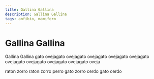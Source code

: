 ```yaml
---
title: Gallina Gallina
description: Gallina Gallina
tags: anfibio, mamifero
---
```


# Gallina Gallina

Gallina Gallina gato ovejagato ovejagato ovejagato ovejagato ovejagato ovejagato ovejagato ovejagato ovejagato oveja

raton zorro raton zorro perro gato zorro cerdo gato cerdo